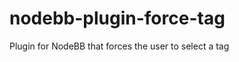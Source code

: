 nodebb-plugin-force-tag
=======================

Plugin for NodeBB that forces the user to select a tag
